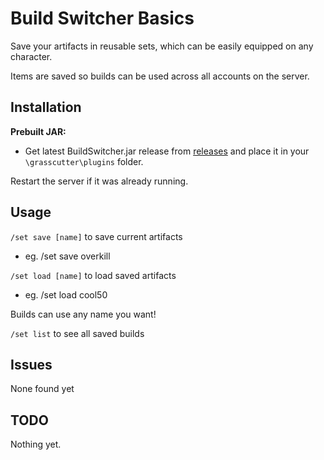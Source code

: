 # Build Switcher Basics

Save your artifacts in reusable sets, which can be easily equipped on any character.

Items are saved so builds can be used across all accounts on the server.

## Installation
**Prebuilt JAR:** 
- Get latest BuildSwitcher.jar release from [releases](https://github.com/NotThorny/BuildSwitcher/releases) and place it in your `\grasscutter\plugins` folder.
 
 Restart the server if it was already running.
 
 ## Usage
 
`/set save [name]` to save current artifacts

- eg. /set save overkill
 
`/set load [name]` to load saved artifacts

- eg. /set load cool50

Builds can use any name you want!

`/set list` to see all saved builds

## Issues

None found yet

## TODO

Nothing yet.
